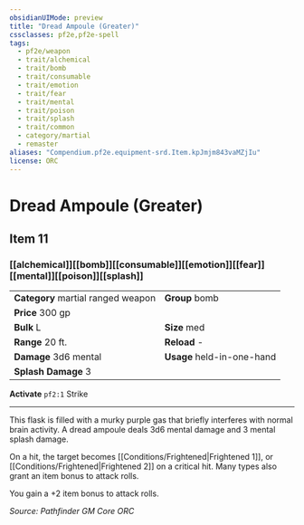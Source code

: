 ```yaml
---
obsidianUIMode: preview
title: "Dread Ampoule (Greater)"
cssclasses: pf2e,pf2e-spell
tags:
  - pf2e/weapon
  - trait/alchemical
  - trait/bomb
  - trait/consumable
  - trait/emotion
  - trait/fear
  - trait/mental
  - trait/poison
  - trait/splash
  - trait/common
  - category/martial
  - remaster
aliases: "Compendium.pf2e.equipment-srd.Item.kpJmjm843vaMZjIu"
license: ORC
---
```

# Dread Ampoule (Greater)
## Item 11
### [[alchemical]][[bomb]][[consumable]][[emotion]][[fear]][[mental]][[poison]][[splash]]

|  |  |
| -- | -- |
| **Category** martial ranged weapon | **Group** bomb |
| **Price** 300 gp |  |
| **Bulk** L | **Size** med |
|**Range** 20 ft.| **Reload** -|
| **Damage** 3d6 mental  | **Usage** held-in-one-hand |
| **Splash Damage** 3 | |


**Activate** `pf2:1` Strike

* * *

This flask is filled with a murky purple gas that briefly interferes with normal brain activity. A dread ampoule deals 3d6 mental damage and 3 mental splash damage.

On a hit, the target becomes [[Conditions/Frightened|Frightened 1]], or [[Conditions/Frightened|Frightened 2]] on a critical hit. Many types also grant an item bonus to attack rolls.

You gain a +2 item bonus to attack rolls.

*Source: Pathfinder GM Core*
*ORC*